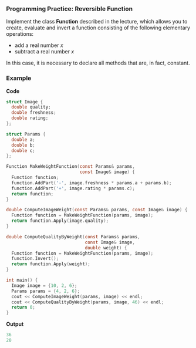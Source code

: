 ### Programming Practice: Reversible Function 

Implement the class **Function** described in the lecture, which allows you to create, evaluate and invert a function consisting of the following elementary operations:

- add a real number *x*
- subtract a real number *x*

In this case, it is necessary to declare all methods that are, in fact, constant.

### Example 
**Code**
```objectivec
struct Image {
  double quality;
  double freshness;
  double rating;
};

struct Params {
  double a;
  double b;
  double c;
};

Function MakeWeightFunction(const Params& params,
                            const Image& image) {
  Function function;
  function.AddPart('-', image.freshness * params.a + params.b);
  function.AddPart('+', image.rating * params.c);
  return function;
}

double ComputeImageWeight(const Params& params, const Image& image) {
  Function function = MakeWeightFunction(params, image);
  return function.Apply(image.quality);
}

double ComputeQualityByWeight(const Params& params,
                              const Image& image,
                              double weight) {
  Function function = MakeWeightFunction(params, image);
  function.Invert();
  return function.Apply(weight);
}

int main() {
  Image image = {10, 2, 6};
  Params params = {4, 2, 6};
  cout << ComputeImageWeight(params, image) << endl;
  cout << ComputeQualityByWeight(params, image, 46) << endl;
  return 0;
}
```
**Output**
```objectivec
36
20
```


